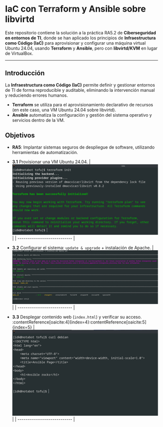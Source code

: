# IaC con Terraform y Ansible sobre libvirtd

Este repositorio contiene la solución a la práctica RA5.2 de **Ciberseguridad en entornos de TI**, donde se han aplicado los principios de **Infraestructura como Código (IaC)** para aprovisionar y configurar una máquina virtual Ubuntu 24.04, usando **Terraform** y **Ansible**, pero con **libvirtd/KVM** en lugar de VirtualBox. 

---

## Introducción

La **Infraestructura como Código (IaC)** permite definir y gestionar entornos de TI de forma reproducible y auditable, eliminando la intervención manual y reduciendo errores humanos.  
- **Terraform** se utiliza para el aprovisionamiento declarativo de recursos (en este caso, una VM Ubuntu 24.04 sobre libvirtd).  
- **Ansible** automatiza la configuración y gestión del sistema operativo y servicios dentro de la VM. 

## Objetivos

- **RA5**: Implantar sistemas seguros de despliegue de software, utilizando herramientas de automatización.  
- **3.1** Provisionar una VM Ubuntu 24.04.
| ![provision](./images/1.png) |
| ---------------------------- |
  
- **3.2** Configurar el sistema: `update & upgrade` + instalación de Apache.
| ![apt update y install apache](./images/2.png)|
| ---------------------------- |


- **3.3** Desplegar contenido web (`index.html`) y verificar su acceso. :contentReference[oaicite:4]{index=4}:contentReference[oaicite:5]{index=5}
| ![apache funcionant](./images/3.png)|
| ---------------------------- |
